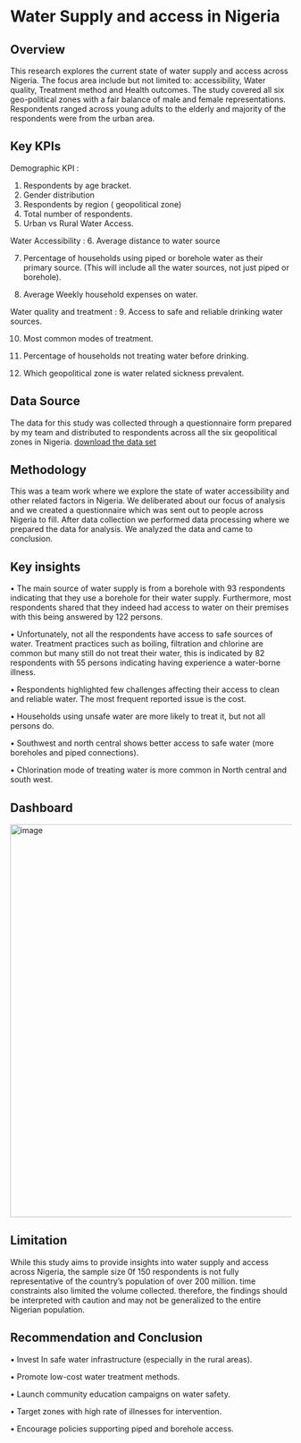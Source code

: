 # Water Supply and access in Nigeria 
## Overview
This research explores the current state of water supply and access across Nigeria. The focus area include but not limited to: accessibility, Water quality, Treatment method and Health outcomes. The study covered all six geo-political zones with a fair balance of male and female representations. Respondents ranged across young adults to the elderly and majority of the respondents were from the urban area.

## Key KPIs
Demographic KPI : 
1.  Respondents by age bracket.
2.  Gender distribution
4.  Respondents by region ( geopolitical zone)
5.  Total number of respondents.
6.  Urban vs Rural Water Access.

Water Accessibility  : 
6.  Average distance to water source

7.  Percentage of households using piped or borehole water as their primary source. (This will include all the water sources, not just piped or borehole).

8.  Average Weekly household expenses on water.

Water quality and treatment : 
9.  Access to safe and reliable drinking water sources.

10.  Most common modes of treatment.

11.  Percentage of households not treating water before drinking.

12.  Which geopolitical zone is water related sickness prevalent.

## Data Source
The data for this study was collected through a questionnaire form prepared by my team and distributed to respondents across all the six geopolitical zones  in Nigeria.
<a href="https://github.com/Optimism01/Water-Supply-and-access-in-Nigeria-/blob/main/Group6%20project%20last%20(3).xlsx"> download the data set </a>

## Methodology
This was a team work where we explore the state of water accessibility and other related factors in Nigeria. We deliberated about our focus of analysis and we created a questionnaire which was sent out to people across Nigeria to fill. After data collection we performed data processing where we prepared the data for analysis. We analyzed the data and came to conclusion.

## Key insights
•	The main source of water supply is from a borehole with 93 respondents indicating that they use a borehole for their water supply. Furthermore, most respondents shared that they indeed had access to water on their premises with this being answered by 122 persons.

•	Unfortunately, not all the respondents have access to safe sources of water. Treatment practices such as boiling, filtration and chlorine are common but many still do not treat their water, this is indicated by 82 respondents with 55 persons indicating having experience a water-borne illness.

•	Respondents highlighted few challenges affecting their access to clean and reliable water. The most frequent reported issue is the cost.

•	Households using unsafe water are more likely to treat it, but not all persons do.

•	Southwest and north central shows better access to safe water (more boreholes and piped connections).

•	Chlorination mode of treating water is more common in North central and south west.

## Dashboard
<img width="703" alt="image" src="https://github.com/user-attachments/assets/96ef3e8d-e02c-4eab-be88-526d24532585" />


## Limitation
While this study aims to provide insights into water supply and access across Nigeria, the sample size 0f 150 respondents is not fully representative of the country’s population of over 200 million. time constraints also limited the volume collected. therefore, the findings should be interpreted with caution and may not be generalized to the entire Nigerian population.

## Recommendation and Conclusion
•	Invest In safe water infrastructure (especially in the rural areas).

•	Promote low-cost water treatment methods.

•	Launch community education campaigns on water safety.

•	Target zones with high rate of illnesses for intervention.

•	Encourage policies supporting piped and borehole access.


